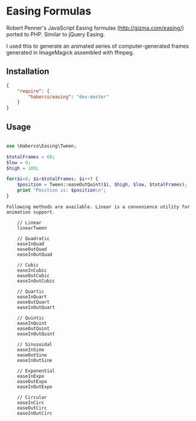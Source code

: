# Easing Formulas

Robert Penner's JavaScript Easing formulas (http://gizma.com/easing/) ported to PHP. Similar to jQuery Easing.

I used this to generate an animated series of computer-generated frames generated in ImageMagick assembled with ffmpeg.

## Installation

```json
{
    "require": {
        "haberco/easing": "dev-master"
    }
}
```

## Usage

```php

use \Haberco\Easing\Tween;

$totalFrames = 60;
$low = 0;
$high = 100;

for($i=0; $i<$totalFrames; $i++) {
	$position = Tween::easeOutQuint($i, $high, $low, $totalFrames);
	print "Position is: $position\n";
}
```

```text
Following methods are available. Linear is a convenience utility for animation support.

	// Linear
	linearTween

	// Quadratic
	easeInQuad
	easeOutQuad
	easeInOutQuad

	// Cubic
	easeInCubic
	easeOutCubic
	easeInOutCubic

	// Quartic
	easeInQuart
	easeOutQuart
	easeInOutQuart

	// Quintic
	easeInQuint
	easeOutQuint
	easeInOutQuint

	// Sinusoidal
	easeInSine
	easeOutSine
	easeInOutSine

	// Exponential
	easeInExpo
	easeOutExpo
	easeInOutExpo

	// Circular
	easeInCirc
	easeOutCirc
	easeInOutCirc
```


